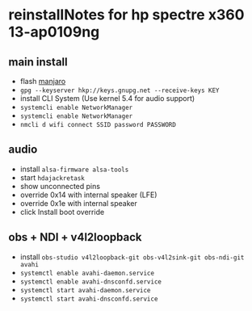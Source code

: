 # reinstallNotes for hp spectre x360 13-ap0109ng

## main install
- flash [manjaro](https://manjaro.org/downloads/official/architect/)
- `gpg --keyserver hkp://keys.gnupg.net --receive-keys KEY`
- install CLI System (Use kernel 5.4 for audio support)
- `systemcli enable NetworkManager`
- `systemcli enable NetworkManager`
- `nmcli d wifi connect SSID password PASSWORD`

## audio
- install `alsa-firmware alsa-tools`
- start `hdajackretask`
- show unconnected pins
- override 0x14 with internal speaker (LFE)
- override 0x1e with internal speaker
- click Install boot override

## obs + NDI + v4l2loopback
- install `obs-studio v4l2loopback-git obs-v4l2sink-git obs-ndi-git avahi`
- `systemctl enable avahi-daemon.service`
- `systemctl enable avahi-dnsconfd.service`
- `systemctl start avahi-daemon.service`
- `systemctl start avahi-dnsconfd.service`

